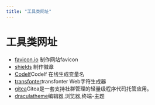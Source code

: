 ```yaml
---
title: "工具类网址"
---
```

# 工具类网址

- [favicon.io](https://favicon.io) 制作网站favicon
- [shields](https://shields.io) 制作徽章
- [Codelf](https://unbug.github.io/)Codelf 在线生成变量名 
- [transfonter](https://transfonter.org/)transfonter Web字符生成器 
- [gitea](https://github.com/go-gitea)Gitea是一套支持社群管理的轻量级程序代码托管应用。
- [draculatheme](https://draculatheme.com/)编辑器,浏览器,终端-主题

